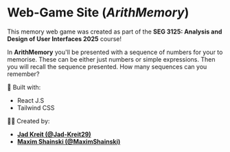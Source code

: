 # Web-Game Site (*ArithMemory*)

This memory web game was created as part of the **SEG 3125: Analysis and Design of User Interfaces 2025** course!

In **ArithMemory** you'll be presented with a sequence of numbers for your to memorise. These can be either just numbers or simple expressions. Then you will recall the sequence presented. How many sequences can you remember?

🚀 Built with:

- React J.S
- Tailwind CSS

👨‍💻 Created by:

- [**Jad Kreit (@Jad-Kreit29)**](https://github.com/Jad-Kreit29)
- [**Maxim Shainski (@MaximShainski)**](https://github.com/MaximShainski)
